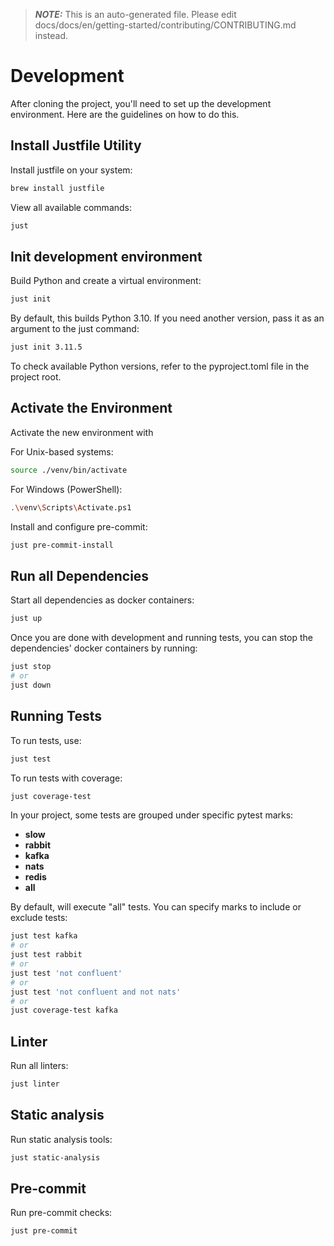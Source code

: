 > **_NOTE:_**  This is an auto-generated file. Please edit docs/docs/en/getting-started/contributing/CONTRIBUTING.md instead.

# Development

After cloning the project, you'll need to set up the development environment. Here are the guidelines on how to do this.

## Install Justfile Utility

Install justfile on your system:

```bash
brew install justfile
```

View all available commands:

```bash
just
```

## Init development environment

Build Python and create a virtual environment:

```bash
just init
```

By default, this builds Python 3.10. If you need another version, pass it as an argument to the just command:

```bash
just init 3.11.5
```

To check available Python versions, refer to the pyproject.toml file in the project root.

## Activate the Environment

Activate the new environment with

For Unix-based systems:

```bash
source ./venv/bin/activate
```

For Windows (PowerShell):

```bash
.\venv\Scripts\Activate.ps1
```

Install and configure pre-commit:

```bash
just pre-commit-install
```

## Run all Dependencies

Start all dependencies as docker containers:

```bash
just up
```

Once you are done with development and running tests, you can stop the dependencies' docker containers by running:

```bash
just stop
# or
just down
```

## Running Tests

To run tests, use:

```bash
just test
```

To run tests with coverage:

```bash
just coverage-test
```

In your project, some tests are grouped under specific pytest marks:

* **slow**
* **rabbit**
* **kafka**
* **nats**
* **redis**
* **all**

By default, will execute "all" tests. You can specify marks to include or exclude tests:

```bash
just test kafka
# or
just test rabbit
# or
just test 'not confluent'
# or
just test 'not confluent and not nats'
# or
just coverage-test kafka
```

## Linter

Run all linters:

```bash
just linter
```

## Static analysis

Run static analysis tools:

```bash
just static-analysis
```

## Pre-commit

Run pre-commit checks:

```bash
just pre-commit
```
